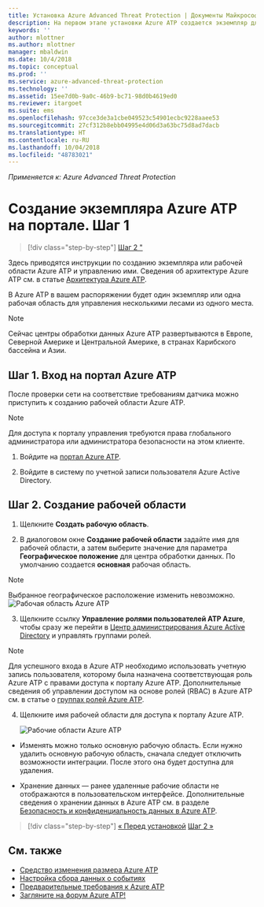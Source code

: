 ```yaml
---
title: Установка Azure Advanced Threat Protection | Документы Майкрософт
description: На первом этапе установки Azure ATP создается экземпляр для развертывания Azure ATP.
keywords: ''
author: mlottner
ms.author: mlottner
manager: mbaldwin
ms.date: 10/4/2018
ms.topic: conceptual
ms.prod: ''
ms.service: azure-advanced-threat-protection
ms.technology: ''
ms.assetid: 15ee7d0b-9a0c-46b9-bc71-98d0b4619ed0
ms.reviewer: itargoet
ms.suite: ems
ms.openlocfilehash: 97cce3de3a1cbe049523c54901ecbc9228aaee53
ms.sourcegitcommit: 27cf312b8ebb04995e4d06d3a63bc75d8ad7dacb
ms.translationtype: HT
ms.contentlocale: ru-RU
ms.lasthandoff: 10/04/2018
ms.locfileid: "48783021"
---
```

*Применяется к: Azure Advanced Threat Protection*


# <a name="creating-your-azure-atp-instance-in-the-portal---step-1"></a>Создание экземпляра Azure ATP на портале. Шаг 1

> [!div class="step-by-step"]
> [Шаг 2 "](install-atp-step2.md)

Здесь приводятся инструкции по созданию экземпляра или рабочей области Azure ATP и управлению ими. Сведения об архитектуре Azure ATP см. в статье [Архитектура Azure ATP](atp-architecture.md).

В Azure ATP в вашем распоряжении будет один экземпляр или одна рабочая область для управления несколькими лесами из одного места. 

> [!NOTE]
> Сейчас центры обработки данных Azure ATP развертываются в Европе, Северной Америке и Центральной Америке, в странах Карибского бассейна и Азии.

## <a name="step-1-enter-the-azure-atp-portal"></a>Шаг 1. Вход на портал Azure ATP

После проверки сети на соответствие требованиям датчика можно приступить к созданию рабочей области Azure ATP.

> [!NOTE]
>Для доступа к порталу управления требуются права глобального администратора или администратора безопасности на этом клиенте.


1.  Войдите на [портал Azure ATP](https://portal.atp.azure.com).

2.  Войдите в систему по учетной записи пользователя Azure Active Directory.

## <a name="step-2-create-your-workspace"></a>Шаг 2. Создание рабочей области

1. Щелкните **Создать рабочую область**.

2. В диалоговом окне **Создание рабочей области** задайте имя для рабочей области, а затем выберите значение для параметра **Географическое положение** для центра обработки данных. По умолчанию создается **основная** рабочая область. 
 > [!NOTE]
 > Выбранное географическое расположение изменить невозможно.
    ![Рабочая область Azure ATP](media/create-workspace.png)

3. Щелкните ссылку **Управление ролями пользователей ATP Azure**, чтобы сразу же перейти в [Центр администрирования Azure Active Directory](https://docs.microsoft.com/azure/active-directory/active-directory-assign-admin-roles-azure-portal) и управлять группами ролей.

 > [!NOTE]
 > Для успешного входа в Azure ATP необходимо использовать учетную запись пользователя, которому была назначена соответствующая роль Azure ATP с правами доступа к порталу Azure ATP. Дополнительные сведения об управлении доступом на основе ролей (RBAC) в Azure ATP см. в статье о [группах ролей Azure ATP](atp-role-groups.md).

4. Щелкните имя рабочей области для доступа к порталу Azure ATP.

    ![Рабочие области Azure ATP](media/atp-workspaces.png)

- Изменять можно только основную рабочую область. Если нужно удалить основную рабочую область, сначала следует отключить возможности интеграции. После этого она будет доступна для удаления.

- Хранение данных — ранее удаленные рабочие области не отображаются в пользовательском интерфейсе. Дополнительные сведения о хранении данных в Azure ATP см. в разделе [Безопасность и конфиденциальность данных в Azure ATP](atp-privacy-compliance.md).


>[!div class="step-by-step"]
[« Перед установкой](atp-prerequisites.md)
[Шаг 2 »](install-atp-step2.md)



## <a name="see-also"></a>См. также
- [Средство изменения размера Azure ATP](http://aka.ms/aatpsizingtool)
- [Настройка сбора данных о событиях](configure-event-collection.md)
- [Предварительные требования к Azure ATP](atp-prerequisites.md)
- [Загляните на форум Azure ATP!](https://aka.ms/azureatpcommunity)
